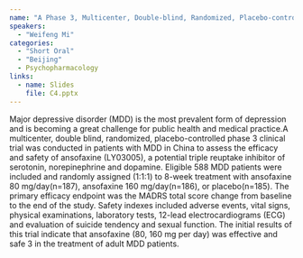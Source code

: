 ```yaml
---
name: "A Phase 3, Multicenter, Double-blind, Randomized, Placebo-controlled Clinical Trial to Verify the Efficacy and Safety of Ansofaxine for Major Depressive Disorder"
speakers:
  - "Weifeng Mi"
categories:
  - "Short Oral"
  - "Beijing"
  - Psychopharmacology
links:
  - name: Slides
    file: C4.pptx
---
```


Major depressive disorder (MDD) is the most prevalent form of depression and is 
becoming a great challenge for public health and medical practice.A multicenter, double
blind, randomized, placebo-controlled phase 3 clinical trial was conducted in patients 
with MDD in China to assess the efficacy and safety of ansofaxine (LY03005), a 
potential triple reuptake inhibitor of serotonin, norepinephrine and dopamine. Eligible 
588 MDD patients were included and randomly assigned (1:1:1) to 8-week treatment 
with ansofaxine 80 mg/day(n=187), ansofaxine 160 mg/day(n=186), or placebo(n=185). 
The primary efficacy endpoint was the MADRS total score change from baseline to the 
end of the study. Safety indexes included adverse events, vital signs, physical 
examinations, laboratory tests, 12-lead electrocardiograms (ECG) and evaluation of 
suicide tendency and sexual function. The initial results of this trial indicate that ansofaxine (80, 160 mg per day) was effective and safe 3 in the treatment of adult MDD patients.

